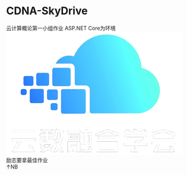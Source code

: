 # CDNA-SkyDrive
云计算概论第一小组作业 ASP.NET Core为环境  
![云数融合协会logo](/CDNA-SkyDrive/wwwroot/images/logo.png)  
励志要拿最佳作业  
↑NB  

